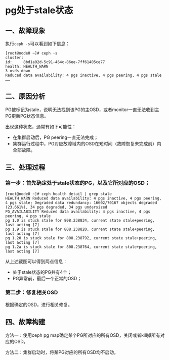 # pg处于stale状态


## 一、故障现象

执行`ceph -s`可以看到如下信息：

```
[root@node0 ~]# ceph -s 
cluster:
id:     8bd1a02d-5c91-464c-86ee-7ff61405ce77
health: HEALTH_WARN
3 osds down
Reduced data availability: 4 pgs inactive, 4 pgs peering, 4 pgs stale
……
```


## 二、原因分析

PG被标记为stale，说明无法找到该PG的主OSD，或者monitor一直无法收到主PG更新PG状态信息。

出现这种状态，通常有如下可能性：
- 在集群启动后，PG peering一直无法完成；
- 集群运行过程中，PG对应故障域内的OSD在短时间（故障恢复未完成前）内全部故障。


## 三、处理过程


### 第一步：首先确定处于stale状态的PG，以及它所对应的OSD；

```
[root@node0 ~]# ceph health detail | grep stale
HEALTH_WARN Reduced data availability: 4 pgs inactive, 4 pgs peering, 4 pgs stale; Degraded data redundancy: 16602/70167 objects degraded (23.661%), 34 pgs degraded, 34 pgs undersized
PG_AVAILABILITY Reduced data availability: 4 pgs inactive, 4 pgs peering, 4 pgs stale
pg 1.0 is stuck stale for 808.238834, current state stale+peering, last acting [7]
pg 1.9 is stuck stale for 808.238820, current state stale+peering, last acting [7]
pg 1.20 is stuck stale for 808.238792, current state stale+peering, last acting [7]
pg 1.2a is stuck stale for 808.238764, current state stale+peering, last acting [7]
```

从上述截图可以得到两点信息：
- 处于stale状态的PG共有4个；
- PG异常前，最后一个正常的OSD；


### 第二步：修复相关OSD

根据确定的OSD，进行相关修复。


## 四、故障构建

方法一：使用ceph pg map确定某个PG所对应的所有OSD，关闭或者kill掉所有对应的OSD。

方法二：集群启动时，将某PG对应的所有OSD均不启动。


